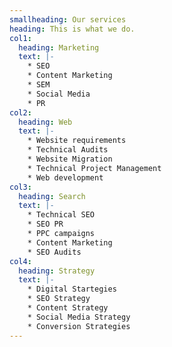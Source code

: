 ```yaml
---
smallheading: Our services
heading: This is what we do.
col1:
  heading: Marketing
  text: |-
    * SEO
    * Content Marketing
    * SEM
    * Social Media
    * PR
col2:
  heading: Web
  text: |-
    * Website requirements 
    * Technical Audits
    * Website Migration
    * Technical Project Management
    * Web development
col3:
  heading: Search
  text: |-
    * Technical SEO 
    * SEO PR
    * PPC campaigns
    * Content Marketing 
    * SEO Audits
col4:
  heading: Strategy
  text: |-
    * Digital Startegies
    * SEO Strategy
    * Content Strategy
    * Social Media Strategy
    * Conversion Strategies
---
```

